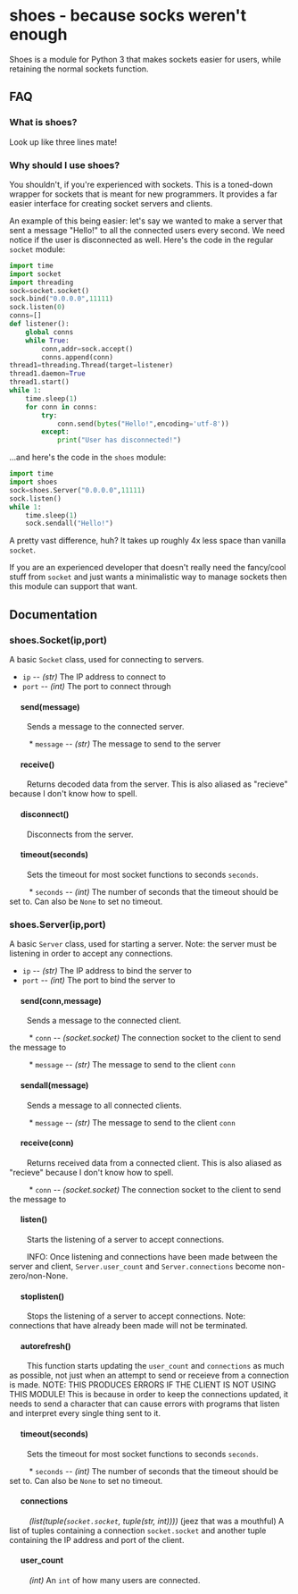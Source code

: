 # shoes - because socks weren't enough

Shoes is a module for Python 3 that makes sockets easier for users, while retaining the normal sockets function.

## FAQ

### What is shoes?

Look up like three lines mate!

### Why should I use shoes?

You shouldn't, if you're experienced with sockets. This is a toned-down wrapper for sockets that is meant for new programmers. It provides a far easier interface for creating socket servers and clients.

An example of this being easier: let's say we wanted to make a server that sent a message "Hello!" to all the connected users every second. We need notice if the user is disconnected as well. Here's the code in the regular `socket` module:

```python
import time
import socket
import threading
sock=socket.socket()
sock.bind("0.0.0.0",11111)
sock.listen(0)
conns=[]
def listener():
	global conns
	while True:
		conn,addr=sock.accept()
		conns.append(conn)
thread1=threading.Thread(target=listener)
thread1.daemon=True
thread1.start()
while 1:
	time.sleep(1)
	for conn in conns:
		try:
			conn.send(bytes("Hello!",encoding='utf-8'))
		except:
			print("User has disconnected!")
```

...and here's the code in the `shoes` module:


```python
import time
import shoes
sock=shoes.Server("0.0.0.0",11111)
sock.listen()
while 1:
	time.sleep(1)
	sock.sendall("Hello!")
```

A pretty vast difference, huh? It takes up roughly 4x less space than vanilla `socket`.

If you are an experienced developer that doesn't really need the fancy/cool stuff from `socket` and just wants a minimalistic way to manage sockets then this module can support that want.

## Documentation

### shoes.Socket(ip,port)

A basic `Socket` class, used for connecting to servers.

 * `ip` -- *(str)* The IP address to connect to 
 * `port` -- *(int)* The port to connect through

#### &nbsp;&nbsp;&nbsp;&nbsp;&nbsp;&nbsp;send(message)
&nbsp;&nbsp;&nbsp;&nbsp;&nbsp;&nbsp;&nbsp;&nbsp;Sends a message to the connected server.

&nbsp;&nbsp;&nbsp;&nbsp;&nbsp;&nbsp;&nbsp;&nbsp; * `message` -- *(str)* The message to send to the server

#### &nbsp;&nbsp;&nbsp;&nbsp;&nbsp;&nbsp;receive()
&nbsp;&nbsp;&nbsp;&nbsp;&nbsp;&nbsp;&nbsp;&nbsp;Returns decoded data from the server. This is also aliased as "recieve" because I don't know how to spell.

#### &nbsp;&nbsp;&nbsp;&nbsp;&nbsp;&nbsp;disconnect()
&nbsp;&nbsp;&nbsp;&nbsp;&nbsp;&nbsp;&nbsp;&nbsp;Disconnects from the server.

#### &nbsp;&nbsp;&nbsp;&nbsp;&nbsp;&nbsp;timeout(seconds)
&nbsp;&nbsp;&nbsp;&nbsp;&nbsp;&nbsp;&nbsp;&nbsp;Sets the timeout for most socket functions to seconds `seconds`.

&nbsp;&nbsp;&nbsp;&nbsp;&nbsp;&nbsp;&nbsp;&nbsp; * `seconds` -- *(int)* The number of seconds that the timeout should be set to. Can also be `None` to set no timeout.


### shoes.Server(ip,port)

A basic `Server` class, used for starting a server. Note: the server must be listening in order to accept any connections.

 * `ip` -- *(str)* The IP address to bind the server to
 * `port` -- *(int)* The port to bind the server to

#### &nbsp;&nbsp;&nbsp;&nbsp;&nbsp;&nbsp;send(conn,message)
&nbsp;&nbsp;&nbsp;&nbsp;&nbsp;&nbsp;&nbsp;&nbsp;Sends a message to the connected client.

&nbsp;&nbsp;&nbsp;&nbsp;&nbsp;&nbsp;&nbsp;&nbsp; * `conn` -- *(socket.socket)* The connection socket to the client to send the message to

&nbsp;&nbsp;&nbsp;&nbsp;&nbsp;&nbsp;&nbsp;&nbsp; * `message` -- *(str)* The message to send to the client `conn`

#### &nbsp;&nbsp;&nbsp;&nbsp;&nbsp;&nbsp;sendall(message)
&nbsp;&nbsp;&nbsp;&nbsp;&nbsp;&nbsp;&nbsp;&nbsp;Sends a message to all connected clients.

&nbsp;&nbsp;&nbsp;&nbsp;&nbsp;&nbsp;&nbsp;&nbsp; * `message` -- *(str)* The message to send to the client `conn`

#### &nbsp;&nbsp;&nbsp;&nbsp;&nbsp;&nbsp;receive(conn)
&nbsp;&nbsp;&nbsp;&nbsp;&nbsp;&nbsp;&nbsp;&nbsp;Returns received data from a connected client. This is also aliased as "recieve" because I don't know how to spell.

&nbsp;&nbsp;&nbsp;&nbsp;&nbsp;&nbsp;&nbsp;&nbsp; * `conn` -- *(socket.socket)* The connection socket to the client to send the message to

#### &nbsp;&nbsp;&nbsp;&nbsp;&nbsp;&nbsp;listen()
&nbsp;&nbsp;&nbsp;&nbsp;&nbsp;&nbsp;&nbsp;&nbsp;Starts the listening of a server to accept connections. 

&nbsp;&nbsp;&nbsp;&nbsp;&nbsp;&nbsp;&nbsp;&nbsp;INFO: Once listening and connections have been made between the server and client, `Server.user_count` and `Server.connections` become non-zero/non-None.

#### &nbsp;&nbsp;&nbsp;&nbsp;&nbsp;&nbsp;stoplisten()
&nbsp;&nbsp;&nbsp;&nbsp;&nbsp;&nbsp;&nbsp;&nbsp;Stops the listening of a server to accept connections. Note: connections that have already been made will not be terminated.

#### &nbsp;&nbsp;&nbsp;&nbsp;&nbsp;&nbsp;autorefresh()
&nbsp;&nbsp;&nbsp;&nbsp;&nbsp;&nbsp;&nbsp;&nbsp;This function starts updating the `user_count` and `connections` as much as possible, not just when an attempt to send or receieve from a connection is made. NOTE: THIS PRODUCES ERRORS IF THE CLIENT IS NOT USING THIS MODULE! This is because in order to keep the connections updated, it needs to send a character that can cause errors with programs that listen and interpret every single thing sent to it.

#### &nbsp;&nbsp;&nbsp;&nbsp;&nbsp;&nbsp;timeout(seconds)
&nbsp;&nbsp;&nbsp;&nbsp;&nbsp;&nbsp;&nbsp;&nbsp;Sets the timeout for most socket functions to seconds `seconds`.

&nbsp;&nbsp;&nbsp;&nbsp;&nbsp;&nbsp;&nbsp;&nbsp; * `seconds` -- *(int)* The number of seconds that the timeout should be set to. Can also be `None` to set no timeout.

#### &nbsp;&nbsp;&nbsp;&nbsp;&nbsp;&nbsp;connections
&nbsp;&nbsp;&nbsp;&nbsp;&nbsp;&nbsp;&nbsp;&nbsp; *(list(tuple(`socket.socket`, tuple(str, int))))* (jeez that was a mouthful) A list of tuples containing a connection `socket.socket` and another tuple containing the IP address and port of the client.

#### &nbsp;&nbsp;&nbsp;&nbsp;&nbsp;&nbsp;user_count
&nbsp;&nbsp;&nbsp;&nbsp;&nbsp;&nbsp;&nbsp;&nbsp; *(int)* An `int` of how many users are connected.
